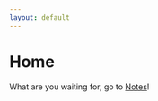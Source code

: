 ```yaml
---
layout: default
---
```

# Home
What are you waiting for, go to [Notes](https://mint-garden.netlify.app/notes/)!